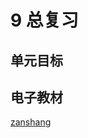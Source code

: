 # 9 总复习

## 单元目标


## 电子教材

<Ebook grade="xxsx1a" :pages="104" :paged="110" ></Ebook>

[zanshang](../res/zanshang.md ':include')